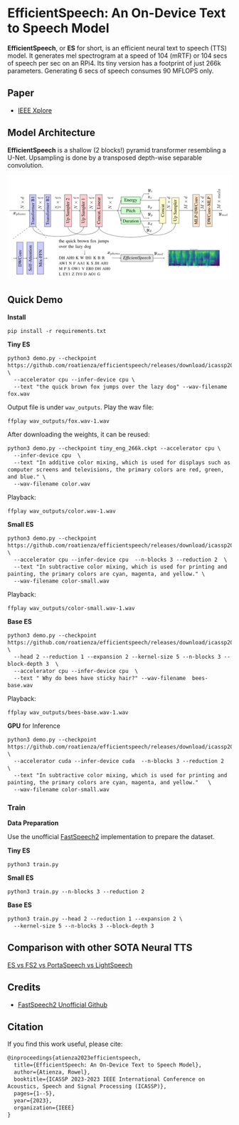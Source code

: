 # EfficientSpeech: An On-Device Text to Speech Model

**EfficientSpeech**, or **ES** for short, is an efficient neural text to speech (TTS) model. It generates mel spectrogram at a speed of 104 (mRTF) or 104 secs of speech per sec on an RPi4. Its tiny version has a footprint of just 266k parameters. Generating 6 secs of speech consumes 90 MFLOPS only. 

## Paper

- [IEEE Xplore](https://ieeexplore.ieee.org/abstract/document/10094639)

## Model Architecture

**EfficientSpeech** is a shallow (2 blocks!) pyramid transformer resembling a U-Net. Upsampling is done by a transposed depth-wise separable convolution.

![model](media/model.svg)

## Quick Demo

**Install**

```
pip install -r requirements.txt
```

**Tiny ES**

```
python3 demo.py --checkpoint https://github.com/roatienza/efficientspeech/releases/download/icassp2023/tiny_eng_266k.ckpt \
  --accelerator cpu --infer-device cpu \
  --text "the quick brown fox jumps over the lazy dog" --wav-filename fox.wav
```

Output file is under `wav_outputs`. Play the wav file:

```
ffplay wav_outputs/fox.wav-1.wav
```

After downloading the weights, it can be reused:

```
python3 demo.py --checkpoint tiny_eng_266k.ckpt --accelerator cpu \
  --infer-device cpu  \
  --text "In additive color mixing, which is used for displays such as computer screens and televisions, the primary colors are red, green, and blue." \
  --wav-filename color.wav
```

Playback:

```
ffplay wav_outputs/color.wav-1.wav
```

**Small ES**

```
python3 demo.py --checkpoint https://github.com/roatienza/efficientspeech/releases/download/icassp2023/small_eng_952k.ckpt \
  --accelerator cpu --infer-device cpu  --n-blocks 3 --reduction 2  \
  --text "In subtractive color mixing, which is used for printing and painting, the primary colors are cyan, magenta, and yellow." \
  --wav-filename color-small.wav
```

Playback:

```
ffplay wav_outputs/color-small.wav-1.wav
```


**Base ES**

```
python3 demo.py --checkpoint  https://github.com/roatienza/efficientspeech/releases/download/icassp2023/base_eng_4M.ckpt \
  --head 2 --reduction 1 --expansion 2 --kernel-size 5 --n-blocks 3 --block-depth 3  \
  --accelerator cpu --infer-device cpu  \
  --text " Why do bees have sticky hair?" --wav-filename  bees-base.wav
```

Playback:

```
ffplay wav_outputs/bees-base.wav-1.wav
```

**GPU** for Inference

```
python3 demo.py --checkpoint https://github.com/roatienza/efficientspeech/releases/download/icassp2023/small_eng_952k.ckpt \
  --accelerator cuda --infer-device cuda  --n-blocks 3 --reduction 2  \
  --text "In subtractive color mixing, which is used for printing and painting, the primary colors are cyan, magenta, and yellow."   \
  --wav-filename color-small.wav
```


### Train

**Data Preparation**

Use the unofficial [FastSpeech2](https://github.com/ming024/FastSpeech2) implementation to prepare the dataset.

**Tiny ES**

```
python3 train.py
```

**Small ES**

```
python3 train.py --n-blocks 3 --reduction 2
```


**Base ES**

```
python3 train.py --head 2 --reduction 1 --expansion 2 \
  --kernel-size 5 --n-blocks 3 --block-depth 3
```

## Comparison with other SOTA Neural TTS

[ES vs FS2 vs PortaSpeech vs LightSpeech](https://roatienza.github.io/efficientspeech-demo/)

## Credits

- [FastSpeech2 Unofficial Github](https://github.com/ming024/FastSpeech2)


## Citation
If you find this work useful, please cite:

```
@inproceedings{atienza2023efficientspeech,
  title={EfficientSpeech: An On-Device Text to Speech Model},
  author={Atienza, Rowel},
  booktitle={ICASSP 2023-2023 IEEE International Conference on Acoustics, Speech and Signal Processing (ICASSP)},
  pages={1--5},
  year={2023},
  organization={IEEE}
}
```
